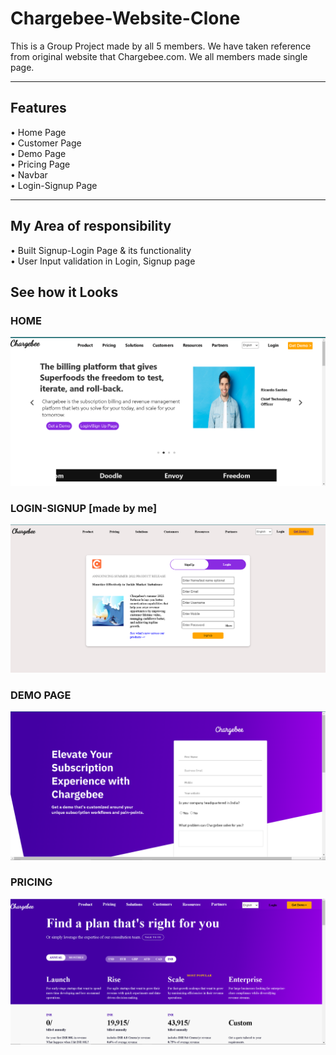 # Chargebee-Website-Clone


This is a Group Project made by all 5 members. We have taken reference from original website that Chargebee.com. We all members made single page.

<hr>

<h2>Features</h2>

• Home Page <br>
• Customer Page <br>
• Demo Page <br>
• Pricing Page <br>
• Navbar <br>
• Login-Signup Page <br>

<hr>
<h2>My Area of responsibility</h2>

• Built Signup-Login Page & its functionality <br>
• User Input validation in Login, Signup page <br>



<h2>See how it Looks</h2>
<h3>HOME</h3>
<img src="https://github.com/prateekoctane/Chargebee-Website-Clone/blob/main/homepage.PNG" alt="homepage"/>
<h3>LOGIN-SIGNUP [made by me]</h3>
<img src="https://github.com/prateekoctane/Chargebee-Website-Clone/blob/main/login-signup.PNG" alt="login-signup"/>
<h3>DEMO PAGE</h3>
<img src="https://github.com/prateekoctane/Chargebee-Website-Clone/blob/main/demo.PNG" alt="demo"/>
<h3>PRICING</h3>
<img src="https://github.com/prateekoctane/Chargebee-Website-Clone/blob/main/pricing.PNG" alt="pricing"/>
